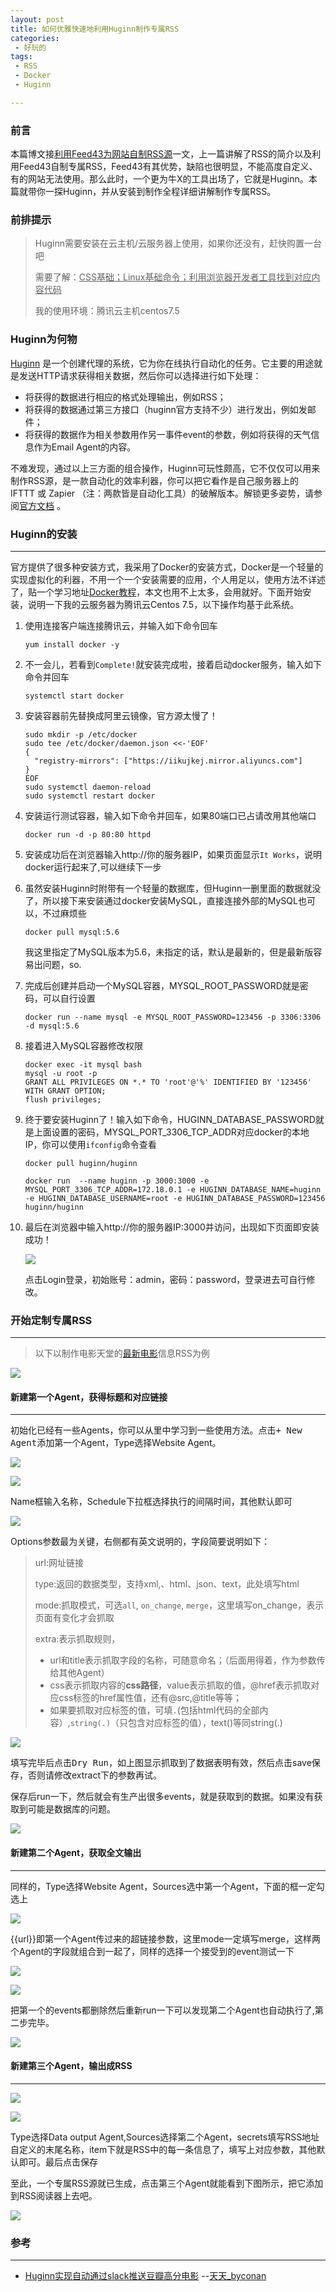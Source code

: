 ```yaml
---
layout: post
title: 如何优雅快速地利用Huginn制作专属RSS
categories:
 - 好玩的
tags:
 - RSS
 - Docker
 - Huginn

---
```


###  前言

本篇博文接[利用Feed43为网站自制RSS源](https://jianger.space/%E5%88%A9%E7%94%A8Feed43%E4%B8%BA%E7%BD%91%E7%AB%99%E8%87%AA%E5%88%B6RSS%E6%BA%90/)一文，上一篇讲解了RSS的简介以及利用Feed43自制专属RSS，Feed43有其优势，缺陷也很明显，不能高度自定义、有的网站无法使用。那么此时，一个更为牛X的工具出场了，它就是Huginn。本篇就带你一探Huginn，并从安装到制作全程详细讲解制作专属RSS。

<!-- more -->

### 前排提示

> Huginn需要安装在云主机/云服务器上使用，如果你还没有，赶快购置一台吧
>
> 需要了解：<u>CSS基础；Linux基础命令；利用浏览器开发者工具找到对应内容代码</u>
>
> 我的使用环境：腾讯云主机centos7.5



### Huginn为何物

[Huginn](https://github.com/huginn/huginn) 是一个创建代理的系统，它为你在线执行自动化的任务。它主要的用途就是发送HTTP请求获得相关数据，然后你可以选择进行如下处理：

- 将获得的数据进行相应的格式处理输出，例如RSS；
- 将获得的数据通过第三方接口（huginn官方支持不少）进行发出，例如发邮件；
- 将获得的数据作为相关参数用作另一事件event的参数，例如将获得的天气信息作为Email Agent的内容。

不难发现，通过以上三方面的组合操作，Huginn可玩性颇高，它不仅仅可以用来制作RSS源，是一款自动化的效率利器，你可以把它看作是自己服务器上的 IFTTT 或 Zapier （注：两款皆是自动化工具）的破解版本。解锁更多姿势，请参阅[官方文档](https://github.com/huginn/huginn) 。



### Huginn的安装

---

官方提供了很多种安装方式，我采用了Docker的安装方式，Docker是一个轻量的实现虚拟化的利器，不用一个一个安装需要的应用，个人用足以，使用方法不详述了，贴一个学习地址[Docker教程](http://www.baidu.com/link?url=sGzkYAT0i-FJpZobSUTkUzYlXWlmLEg82ZchlUAiznx1JcFsoELMKKrlXRsuiXyGIoMuOgpKazt7sEtfky1ZL_&wd=&eqid=eed6dca6000ef600000000065e0759d5)，本文也用不上太多，会用就好。下面开始安装，说明一下我的云服务器为腾讯云Centos 7.5，以下操作均基于此系统。

1. 使用连接客户端连接腾讯云，并输入如下命令回车

   ```
   yum install docker -y
   ```

2. 不一会儿，若看到`Complete!`就安装完成啦，接着启动docker服务，输入如下命令并回车

   ```
   systemctl start docker
   ```

3. 安装容器前先替换成阿里云镜像，官方源太慢了！

   ```
   sudo mkdir -p /etc/docker
   sudo tee /etc/docker/daemon.json <<-'EOF'
   {
     "registry-mirrors": ["https://iikujkej.mirror.aliyuncs.com"]
   }
   EOF
   sudo systemctl daemon-reload
   sudo systemctl restart docker
   ```

4. 安装运行测试容器，输入如下命令并回车，如果80端口已占请改用其他端口

   ```
   docker run -d -p 80:80 httpd
   ```

5. 安装成功后在浏览器输入http://你的服务器IP，如果页面显示`It Works`，说明docker运行起来了,可以继续下一步

6. 虽然安装Huginn时附带有一个轻量的数据库，但Huginn一删里面的数据就没了，所以接下来安装通过docker安装MySQL，直接连接外部的MySQL也可以，不过麻烦些

   ```
   docker pull mysql:5.6
   ```

   我这里指定了MySQL版本为5.6，未指定的话，默认是最新的，但是最新版容易出问题，so.

7. 完成后创建并启动一个MySQL容器，MYSQL_ROOT_PASSWORD就是密码，可以自行设置

   ```
   docker run --name mysql -e MYSQL_ROOT_PASSWORD=123456 -p 3306:3306 -d mysql:5.6
   ```

8. 接着进入MySQL容器修改权限

   ```
   docker exec -it mysql bash
   mysql -u root -p
   GRANT ALL PRIVILEGES ON *.* TO 'root'@'%' IDENTIFIED BY '123456' WITH GRANT OPTION;
   flush privileges;
   ```

9. 终于要安装Huginn了！输入如下命令，HUGINN_DATABASE_PASSWORD就是上面设置的密码，MYSQL_PORT_3306_TCP_ADDR对应docker的本地IP，你可以使用`ifconfig`命令查看

   ```
   docker pull huginn/huginn 
   
   docker run  --name huginn -p 3000:3000 -e MYSQL_PORT_3306_TCP_ADDR=172.18.0.1 -e HUGINN_DATABASE_NAME=huginn -e HUGINN_DATABASE_USERNAME=root -e HUGINN_DATABASE_PASSWORD=123456 huginn/huginn
   ```

10. 最后在浏览器中输入http://你的服务器IP:3000并访问，出现如下页面即安装成功！

    ![](https://article-1300776923.cos.ap-chengdu.myqcloud.com/Huginn%E5%88%B6%E4%BD%9CRSS/Huginn.PNG)

    点击Login登录，初始账号：admin，密码：password，登录进去可自行修改。





### 开始定制专属RSS

------

> 以下以制作电影天堂的[最新电影](https://www.dytt8.net/html/gndy/dyzz/index.html)信息RSS为例

![](https://article-1300776923.cos.ap-chengdu.myqcloud.com/Huginn%E5%88%B6%E4%BD%9CRSS/Huginn1.PNG)



#### 新建第一个Agent，获得标题和对应链接

------

初始化已经有一些Agents，你可以从里中学习到一些使用方法。点击<kbd>+ New Agent</kbd>添加第一个Agent，Type选择Website Agent。

![](https://article-1300776923.cos.ap-chengdu.myqcloud.com/Huginn%E5%88%B6%E4%BD%9CRSS/Huginn2.PNG)



![](https://article-1300776923.cos.ap-chengdu.myqcloud.com/Huginn%E5%88%B6%E4%BD%9CRSS/Huginn3.PNG)

Name框输入名称，Schedule下拉框选择执行的间隔时间，其他默认即可

![](https://article-1300776923.cos.ap-chengdu.myqcloud.com/Huginn%E5%88%B6%E4%BD%9CRSS/Huginn4.PNG)

Options参数最为关键，右侧都有英文说明的，字段简要说明如下：

> url:网址链接
>
> type:返回的数据类型，支持xml,、html、json、text，此处填写html
>
> mode:抓取模式，可选`all`, `on_change`,  `merge`，这里填写on_change，表示页面有变化才会抓取
>
> extra:表示抓取规则，
>
> - url和title表示抓取字段的名称，可随意命名；（后面用得着，作为参数传给其他Agent）
> - css表示抓取内容的**css路径**，value表示抓取的值，@href表示抓取对应css标签的href属性值，还有@src,@title等等；
> - 如果要抓取对应标签的值，可填`.`(包括html代码的全部内容）,`string(.)`（只包含对应标签的值），text()等同string(.)



![](https://article-1300776923.cos.ap-chengdu.myqcloud.com/Huginn%E5%88%B6%E4%BD%9CRSS/Huginn5.PNG)

填写完毕后点击<kbd>Dry Run</kbd>，如上图显示抓取到了数据表明有效，然后点击save保存，否则请修改extract下的参数再试。

保存后run一下，然后就会有生产出很多events，就是获取到的数据。如果没有获取到可能是数据库的问题。

![](https://article-1300776923.cos.ap-chengdu.myqcloud.com/Huginn%E5%88%B6%E4%BD%9CRSS/events.PNG)





#### 新建第二个Agent，获取全文输出

---

同样的，Type选择Website Agent，Sources选中第一个Agent，下面的框一定勾选上

![](https://article-1300776923.cos.ap-chengdu.myqcloud.com/Huginn%E5%88%B6%E4%BD%9CRSS/Huginn6.PNG)

{{url}}即第一个Agent传过来的超链接参数，这里mode一定填写merge，这样两个Agent的字段就组合到一起了，同样的选择一个接受到的event测试一下

![](https://article-1300776923.cos.ap-chengdu.myqcloud.com/Huginn%E5%88%B6%E4%BD%9CRSS/Huginn7.PNG)

![](https://article-1300776923.cos.ap-chengdu.myqcloud.com/Huginn%E5%88%B6%E4%BD%9CRSS/Huginn8.PNG)

把第一个的events都删除然后重新run一下可以发现第二个Agent也自动执行了,第二步完毕。

![](https://article-1300776923.cos.ap-chengdu.myqcloud.com/Huginn%E5%88%B6%E4%BD%9CRSS/Huginn9.PNG)





#### 新建第三个Agent，输出成RSS

---

![](https://article-1300776923.cos.ap-chengdu.myqcloud.com/Huginn%E5%88%B6%E4%BD%9CRSS/Huginn10.PNG)

![](https://article-1300776923.cos.ap-chengdu.myqcloud.com/Huginn%E5%88%B6%E4%BD%9CRSS/Huginn11.PNG)

Type选择Data output Agent,Sources选择第二个Agent，secrets填写RSS地址自定义的末尾名称，item下就是RSS中的每一条信息了，填写上对应参数，其他默认即可。最后点击保存

至此，一个专属RSS源就已生成，点击第三个Agent就能看到下图所示，把它添加到RSS阅读器上去吧。

![](https://article-1300776923.cos.ap-chengdu.myqcloud.com/Huginn%E5%88%B6%E4%BD%9CRSS/Huginn12.PNG)



### 参考

---

- [Huginn实现自动通过slack推送豆瓣高分电影](https://www.cnblogs.com/tiantianbyconan/p/8719444.html)	--[天天_byconan](https://www.cnblogs.com/tiantianbyconan)


